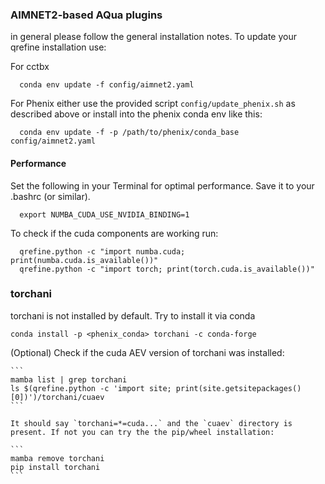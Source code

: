 ### AIMNET2-based AQua plugins

in general please follow the general installation notes. To update your qrefine installation use:

For cctbx

```
  conda env update -f config/aimnet2.yaml
```

For Phenix either use the provided script `config/update_phenix.sh` as described above or install into the phenix conda env like  this:

```
  conda env update -f -p /path/to/phenix/conda_base config/aimnet2.yaml
```

#### Performance
Set the following in your Terminal for optimal performance. Save it to your .bashrc (or similar).

```
  export NUMBA_CUDA_USE_NVIDIA_BINDING=1
```

To check if the cuda components are working run:

```
  qrefine.python -c "import numba.cuda; print(numba.cuda.is_available())"
  qrefine.python -c "import torch; print(torch.cuda.is_available())"
```


### torchani

torchani is not installed by default. Try to install it via conda

```
conda install -p <phenix_conda> torchani -c conda-forge
```

(Optional) Check if the cuda AEV version of torchani was installed:

    ```
    mamba list | grep torchani
    ls $(qrefine.python -c 'import site; print(site.getsitepackages()[0])')/torchani/cuaev
    ```

    It should say `torchani=*=cuda...` and the `cuaev` directory is present. If not you can try the the pip/wheel installation:

    ```
    mamba remove torchani
    pip install torchani
    ```
